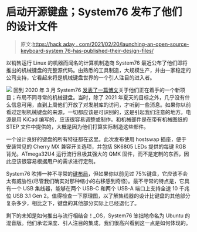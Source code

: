 # 启动开源键盘；System76 发布了他们的设计文件

> 原文:[https://hack aday . com/2021/02/20/launching-an-open-source-keyboard-system 76-has-published-their-design-files/](https://hackaday.com/2021/02/20/launching-an-open-source-keyboard-system76-has-published-their-design-files/)

以销售运行 Linux 的机器而闻名的计算机制造商 System76 最近公布了他们即将推出的机械键盘的完整源代码。由熟悉的工具制造，大规模生产，并由一家稳定的公司支持，它看起来将是机械键盘世界的一个引人注目的进入者。

[![](../Images/c482357d0eeaf4c9728922ff8454e9a6.png)](https://hackaday.com/wp-content/uploads/2021/02/Screen-Shot-2021-02-14-at-3.12.01-PMa.png) 回到 2020 年 3 月 System76 [发表了一篇博文](https://blog.system76.com/post/612874398967513088/making-a-keyboard-the-system76-approach)关于他们正在着手的一个新项目；布局不同寻常的机械键盘。当时，除了 2021 年夏天的目标之外，几乎没有什么信息可用，直到上周他们开放了对发射库的访问，才听到一些消息。如果你以前看过定制机械键盘的来源，一切都应该是可识别的，这是引起我们注意的地方。电源是用 KiCad 编写的，应该很容易调整或制作。和机械部件是在带有机械图纸的 STEP 文件中提供的，大概是因为他们打算实际制造这些部件。

一个设计良好的键盘的所有特征都在这里。此次发布使用 hostswap 插座，便于安装常见的 Cherry MX 兼容开关选项，并包括 SK6805 LEDs 提供的每键 RGB 背光。ATmega32U4 运行流行且极其强大的 QMK 固件，而不是定制的东西，因此应该很容易根据用户的需求进行定制。

System76 吹捧一种不寻常的[键布局](http://www.keyboard-layout-editor.com/#/gists/8ec5e9026d616ebad6b2c7e9d943e7c0)，但如果你以前见过 75%键盘，它应该不会太有威胁性(尽管我们确实对那种缩小的右移感到奇怪)。最不寻常的特点是，它具有一个 USB 集线器，能够在两个 USB-C 和两个 USB-A 端口上支持全速 10 千兆位 USB 3.1 Gen 2。值得检查一下原理图，以了解集线器的设计比键盘的其他部分复杂多少，相比之下，键盘的其他部分实际上已经退化了。

剩下的未知是如何推出与流行相结合！_OS，System76 笨拙地命名为 Ubuntu 的混音版。他们承诺深度、引人注目的集成，我们很高兴看到这一点是如何体现的。